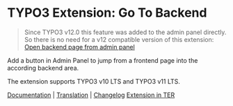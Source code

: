 # TYPO3 Extension: Go To Backend

> Since TYPO3 v12.0 this feature was added to the admin panel directly. So there is no need
> for a v12 compatible version of this extension:
> [Open backend page from admin panel](https://docs.typo3.org/c/typo3/cms-core/main/en-us/Changelog/12.0/Feature-97326-OpenBackendPageFromAdminPanel.html)

Add a button in Admin Panel to jump from a frontend page into the according backend area.

The extension supports TYPO3 v10 LTS and TYPO3 v11 LTS.

[Documentation](https://docs.typo3.org/p/brotkrueml/typo3-gotobackend/master/en-us/) |
[Translation](https://crowdin.com/project/typo3-extension-gotobackend) |
[Changelog](https://github.com/brotkrueml/typo3-gotobackend/blob/master/CHANGELOG.md)
[Extension in TER](https://extensions.typo3.org/extension/gotobackend/)

